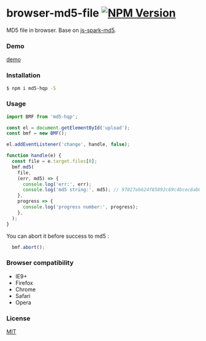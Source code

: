 # browser-md5-file [![NPM Version](http://img.shields.io/npm/v/browser-md5-file.svg?style=flat)](https://www.npmjs.org/package/browser-md5-file)

MD5 file in browser. Base on [js-spark-md5](https://github.com/satazor/js-spark-md5).

### Demo

[demo](http://forsigner.com/browser-md5-file)

### Installation

```bash
$ npm i md5-hqp -S
```

### Usage

```js
import BMF from 'md5-hqp';

const el = document.getElementById('upload');
const bmf = new BMF();

el.addEventListener('change', handle, false);

function handle(e) {
  const file = e.target.files[0];
  bmf.md5(
    file,
    (err, md5) => {
      console.log('err:', err);
      console.log('md5 string:', md5); // 97027eb624f85892c69c4bcec8ab0f11
    },
    progress => {
      console.log('progress number:', progress);
    },
  );
}
```

You can abort it before success to md5 :

```js
  bmf.abort();
```

### Browser compatibility

- IE9+
- Firefox
- Chrome
- Safari
- Opera

### License

[MIT](LICENSE)
